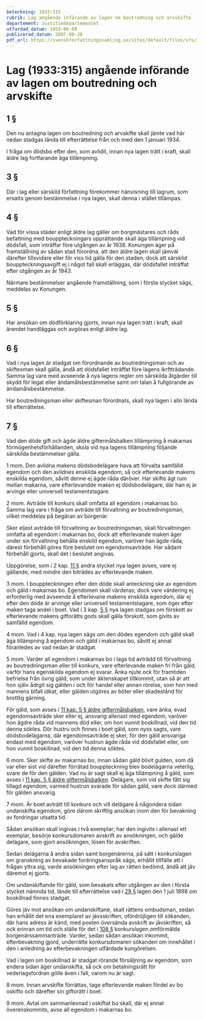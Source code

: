 ```yaml
---
beteckning: 1933:315
rubrik: Lag angående införande av lagen om boutredning och arvskifte
departement: Justitiedepartementet
utfardad_datum: 1933-06-09
publicerad_datum: 2007-08-20
pdf_url: https://svenskforfattningssamling.se/sites/default/files/sfs/1933-06/SFS1933-315.pdf
---
```


# Lag (1933:315) angående införande av lagen om boutredning och arvskifte

## 1 §

Den nu antagna lagen om boutredning och arvskifte skall jämte vad här nedan stadgas lända till efterrättelse från och med den 1 januari 1934.

I fråga om dödsbo efter den, som avlidit, innan nya lagen trätt i kraft, skall äldre lag fortfarande äga tillämpning.

## 3 §

Där i lag eller särskild författning förekommer hänvisning till lagrum, som ersatts genom bestämmelse i nya lagen, skall denna i stället tillämpas.

## 4 §

Vad för vissa städer enligt äldre lag gäller om borgmästares och råds befattning med bouppteckningars upprättande skall äga tillämpning vid dödsfall, som inträffar före utgången av år 1938. Konungen äger på framställning av sådan stad förordna, att den äldre lagen skall jämväl därefter tillsvidare eller för viss tid gälla för den staden, dock att särskild bouppteckningsavgift ej i något fall skall erläggas, där dödsfallet inträffat efter utgången av år 1943.

Närmare bestämmelser angående framställning, som i första stycket sägs, meddelas av Konungen.

## 5 §

Har ansökan om dödförklaring gjorts, innan nya lagen trätt i kraft, skall ärendet handläggas och avgöras enligt äldre lag.

## 6 §

Vad i nya lagen är stadgat om förordnande av boutredningsman och av skiftesman skall gälla, ändå att dödsfallet inträffat före lagens ikrftträdande. Samma lag vare med avseende å nya lagens regler om särskilda åtgärder till skydd för legat eller ändamålsbestämmelse samt om talan å fullgörande av ändamålsbestämmelse.

Har boutredningsman eller skiftesman förordnats, skall nya lagen i allo lända till efterrättelse.

## 7 §

Vad den döde gift och ägde äldre giftermålsbalken tillämpning å makarnas förmögenhetsförhållanden, skola vid nya lagens tillämpning följande särskilda bestämmelser gälla.

1 mom. Den avlidna makens dödsbodelägare hava att förvalta samfälld egendom och den avlidnes enskilda egendom, så ock efterlevande makens enskilda egendom, såvitt denne ej ägde råda däröver. Har skifte ägt rum mellan makarna, vare efterlevandde maken ej dödsbodelägare, där han ej är arvinge eller universell testamentstagare.

2 mom. Avträde till konkurs skall omfatta all egendom i makarnas bo. Samma lag vare i fråga om avträde till förvaltning av boutredningsman, vilket meddelas på begäran av borgenär.

Sker eljest avträde till förvaltning av boutredningsman, skall förvaltningen omfatta all egendom i makarnas bo, dock att efterlevande maken äger under sin förvaltning behålla enskild egendom, varöver han ägde råda, därest förbehåll göres före beslutet om egendomsavträde. Har sådant förbehåll gjorts, skall det i beslutet angivas.

Uppgörelse, som i 2 kap. [11 §](#kap2.11) andra stycket nya lagen avses, vare ej gällande, med mindre den biträdes av efterlevande maken.

3 mom. I bouppteckningen efter den döde skall anteckning ske av egendom och gäld i makarnas bo. Egendomen skall värderas; dock vare värdering ej erforderlig med avseende å efterlevane makens enskilda egendom, där ej efter den döde är arvinge eller universell testamentstagare, som öger efter maken taga andel i boet. Vad i 3 kap. [5 §](#kap3.5) nya lagen stadgas om förskott av efterlevande makens giftorätts gods skall gälla förskott, som givits av samfälld egendom.

4 mom. Vad i 4 kap. nya lagen sägs om den dödes egendom och gäld skall äga tillämpning å egendom och gäld i makarnas bo, såvitt ej annat föranledes av vad nedan är stadgat.

5 mom. Varder all egendom i makarnas bo i laga tid avträdd till förvaltning av boutredningsman eller till konkurs, vare efterlevande maken fri från gäld, varför hans egenskilda egendom ej svarar. Änka njute ock för framtiden befrielse från övrig gäld, som under äktenskapet tillkommit, utan så är att hon själv ådrgit sig gälden i och för handel eller annan rörelse, som hon med mannens bifall idkat, eller gälden utgöres av böter eller skadestånd för brottlig gärning.

För gäld, som avses i [11 kap. 5 § äldre giftermålsbalken](https://selex.se/eli/sfs/1920/405#kap11.5), vare änka, evad egendomsavträde sker eller ej, ansvarig allenast med egendom, varöver hon ägdre råda vid mannens död eller, om hon vunnit boskillnad, vid den tid denna söktes. Dör hustru och finnes i boet gäld, som nyss sagts, vare dödsbodelägarna, där egendomsavträde ej sker, för den gäld ansvariga endast med egendom, varöver hustrun ägde råda vid dödsfallet eller, om hon vunnit boskillnad, vid den tid denna söktes.

6 mom. Sker skifte av makarnas bo, innan sådan gäld blivit gulden, som då var eller sist vid därefter förrätad bouppteckning blev bodelägarna veterlig, svare de för den gälden. Vad nu är sagt skall ej äga tillämpning å gäld, som avses i [11 kap. 5 § äldre giftermålsbalken](https://selex.se/eli/sfs/1920/405#kap11.5). Delägare, som vid skifte fått sig tillagd egendom, varmed hustrun svarade för sådan gäld, vare dock därmed för gälden ansvarig.

7 mom. Är boet avträtt till konkurs och vill delägare å någondera sidan undanskifta egendom, göre därom skriftlig ansökan inom den för bevakning av fordringar utsatta tid.

Sådan ansökan skall ingivas i två exemplar; har den ingivits i allenast ett exemplar, besörje konkursdomaren avskrift av ansökningen, och gälde delägare, som gjort ansökningen, lösen för avskriften.

Sedan delägarna å andra sidan samt borgenärerna, på sätt i konkurslagen om granskning av bevakade fordringsanspråk sägs, erhållit tillfälle att i frågan yttra sig, varde ansökningen efter lag av rätten bedömd, ändå att jäv däremot ej gjorts.

Om undanskiftande för gäld, som bevakats efter utgången av den i första stycket nämnda tid, lände till efterrättelse vad i [29 §](#29) lagen den 1 juli 1898 om boskillnad finnes stadgat.

Göres jäv mot ansökan om undanskiftane, skall rättens ombudsman, sedan han erhållit det ena exemplaret av jävsskriften, ofördröjligen till sökanden, där hans adress är känd, med posten översända avskrift av jävskriften, så ock erinran om tid och ställe för det i [108 §](#108) konkurslagen omförmälda borgenärssammanträde. Varder, sedan sådan ansökan inkommit, efterbevakning gjord, underrätte konkursdomaren sökanden om innehållet i den i anledning av efterbevakningen utfärdade kungörelsen.

Vad i lagen om boskillnad är stadgat rörande försäljning av egendom, som endera sidan äger undanskifta, så ock om betalningsrätt för vederlagsfordran gölle även i fall, varom nu är sagt.

8 mom. Innan arvskifte förrättas, tage efterlevande maken fördel av bo oskifto och därefter sin giftorätt i boet.

9 mom. Avtal om sammanlevnad i oskiftat bo skall, där ej annat överenskommits, avse all egendom i makarnas bo.